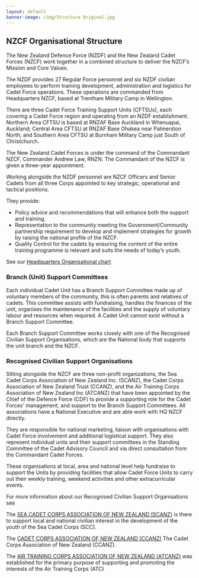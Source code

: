 ```yaml
---
layout: default
banner-image: /img/Structure Original.jpg
---
```


## NZCF Organisational Structure

The New Zealand Defence Force (NZDF) and the New Zealand Cadet Forces (NZCF) work together in a combined structure to deliver the NZCF’s Mission and Core Values.

The NZDF provides 27 Regular Force personnel and six NZDF civilian employees to perform training development, administration and logistics for Cadet Force operations. These operations are commanded from Headquarters NZCF, based at Trentham Military Camp in Wellington.

There are three Cadet Force Training Support Units (CFTSUs), each covering a Cadet Force region and operating from an NZDF establishment. Northern Area CFTSU is based at RNZAF Base Auckland in Whenuapai, Auckland; Central Area CFTSU at RNZAF Base Ohakea near Palmerston North; and Southern Area CFTSU at Burnham Military Camp just South of Christchurch.

The New Zealand Cadet Forces is under the command of the Commandant NZCF, Commander Andrew Law, RNZN. The Commandant of the NZCF is given a three-year appointment.

Working alongside the NZDF personnel are NZCF Officers and Senior Cadets from all three Corps appointed to key strategic, operational and tactical positions.

They provide:

* Policy advice and recommendations that will enhance both the support and training.
* Representation to the community meeting the Government/Community partnership requirement to develop and implement strategies for growth by raising the national profile of the NZCF.
* Quality Control for the cadets by ensuring the content of the entire training programme is relevant and suits the needs of today’s youth.

See our [Headquarters Organisational chart](/img/Org_Chart_2020-09-18_No_Names.gif) 

### Branch (Unit) Support Committees

Each individual Cadet Unit has a Branch Support Committee made up of voluntary members of the community, this is often parents and relatives of cadets. This committee assists with fundraising, handles the finances of the unit, organises the maintenance of the facilities and the supply of voluntary labour and resources when required. A Cadet Unit cannot exist without a Branch Support Committee.

Each Branch Support Committee works closely with one of the Recognised Civilian Support Organisations, which are the National body that supports the unit branch and the NZCF. 

### Recognised Civilian Support Organisations

Sitting alongside the NZCF are three non-profit organizations, the Sea Cadet Corps Association of New Zealand Inc. (SCANZ), the Cadet Corps Association of New Zealand Trust (CCANZ), and the Air Training Corps Association of New Zealand Inc (ATCANZ) that have been appointed by the Chief of the Defence Force (CDF) to provide a supporting role for the Cadet Forces' management, and support to the Branch Support Committees. All associations have a National Executive and are able work with HQ NZCF directly. 

They are responsible for national marketing, liaison with organisations with Cadet Force involvement and additional logistical support. They also represent individual units and their support committees in the Standing Committee of the Cadet Advisory Council and via direct consultation from the Commandant Cadet Forces.

These organisations at local, area and national level help fundraise to support the Units by providing facilities that allow Cadet Force Units to carry out their weekly training, weekend activities and other extracurricular events.


For more information about our Recognised Civilian Support Organisations see 

The [SEA CADET CORPS ASSOCIATION OF NEW ZEALAND (SCANZ)](https://www.cadetforces.org.nz/docs/scanz/SCANZ_Consolidated_Constitution_June_2010.pdf) is there to support local and national civilian interest in the development of the youth of the Sea Cadet Corps (SCC).

The [CADET CORPS ASSOCIATION OF NEW ZEALAND (CCANZ)](https://www.cadetforces.org.nz/ccanz.html)
The Cadet Corps Association of New Zealand (CCANZ).

The [AIR TRAINING CORPS ASSOCIATION OF NEW ZEALAND (ATCANZ)](http://www.atcanz.org.nz) was established for the primary purpose of supporting and promoting the interests of the Air Training Corps (ATC)

<!-- (link to constitution on existing site, perhaps remove the balance of the documents if they are older than two years old??) -->
